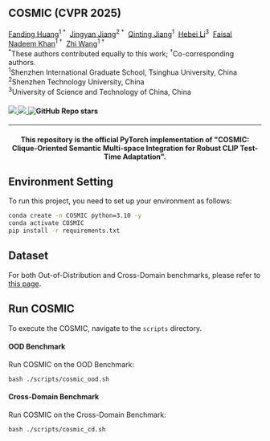 <div align="left">
<h2>COSMIC (CVPR 2025)</h2>

<div>    
    <a href='https://hf618.github.io/' target='_blank'>Fanding Huang</a><sup>1 *</sup>&nbsp;
    <a href='https://www.jiangjingyan.com/' target='_blank'>Jingyan Jiang</a><sup>2 *</sup>&nbsp;
    <a href='https://dblp.org/pid/285/0493.html' target='_blank'>Qinting Jiang</a><sup>1</sup>&nbsp;
    <a href='https://scholar.google.cz/citations?user=rgeEZmsAAAAJ&hl=zh-CN' target='_blank'>Hebei Li</a><sup>3</sup>&nbsp;
    <a href='https://www.sigs.tsinghua.edu.cn/Faisal_en/main.psp' target='_blank'>Faisal Nadeem Khan</a><sup>1 †</sup>&nbsp;
    <a href='http://pages.mmlab.top/' target='_blank'>Zhi Wang</a><sup>1 †</sup>
</div>

<div>
    <sup>*</sup>These authors contributed equally to this work;</span> <sup>†</sup>Co-corresponding authors.</span>
</div>
<div>
    <sup>1</sup>Shenzhen International Graduate School, Tsinghua University, China
</div>
<div>
    <sup>2</sup>Shenzhen Technology University, China
</div>
<div>
    <sup>3</sup>University of Science and Technology of China, China
</div>

<div>
    <h4 align="left">
        <a href="https://hf618.github.io/COSMIC_Project/" target='_blank'>
        <img src="https://img.shields.io/badge/🐳-Project%20Page-blue">
        </a>
        <a href="https://arxiv.org/abs/2503.23388" target='_blank'>
        <img src="https://img.shields.io/badge/arXiv-2412.11365-b31b1b.svg">
        </a>
        <img alt="GitHub Repo stars" src="https://img.shields.io/github/stars/hf618/COSMIC">
    </h4>
</div>

---

<div align="center">
    <h4>
        This repository is the official PyTorch implementation of "COSMIC: Clique-Oriented Semantic Multi-space Integration for Robust CLIP Test-Time Adaptation".
    </h4>
</div>

## Environment Setting
To run this project, you need to set up your environment as follows:
```bash
conda create -n COSMIC python=3.10 -y
conda activate COSMIC
pip install -r requirements.txt
```
## Dataset
For both Out-of-Distribution and Cross-Domain benchmarks, please refer to [this page](https://github.com/azshue/TPT).

## Run COSMIC
To execute the COSMIC, navigate to the `scripts` directory.

#### OOD Benchmark
Run COSMIC on the OOD Benchmark:
```
bash ./scripts/cosmic_ood.sh
```

#### Cross-Domain Benchmark
Run COSMIC on the Cross-Domain Benchmark:
```
bash ./scripts/cosmic_cd.sh
```


